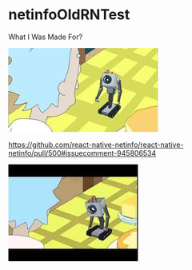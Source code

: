 # netinfoOldRNTest

What I Was Made For?

![](doc/assets/for_what.jpeg)

https://github.com/react-native-netinfo/react-native-netinfo/pull/500#issuecomment-945806534

![](doc/assets/sad.jpeg)

